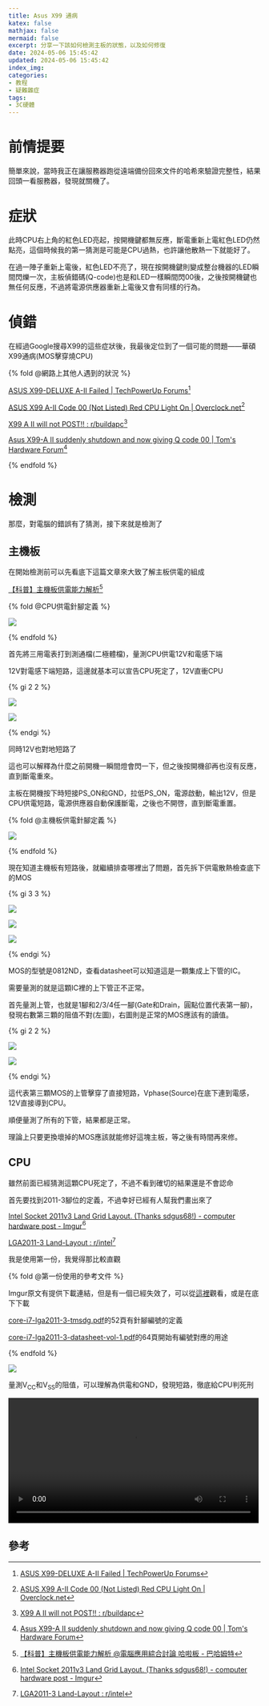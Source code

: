 ```yaml
---
title: Asus X99 通病
katex: false
mathjax: false
mermaid: false
excerpt: 分享一下該如何檢測主板的狀態，以及如何修復
date: 2024-05-06 15:45:42
updated: 2024-05-06 15:45:42
index_img: 
categories:
- 教程
- 疑難雜症
tags:
- 3C硬體
---
```


# 前情提要

簡單來說，當時我正在讓服務器跑從遠端備份回來文件的哈希來驗證完整性，結果回頭一看服務器，發現就關機了。

# 症狀

此時CPU右上角的紅色LED亮起，按開機鍵都無反應，斷電重新上電紅色LED仍然點亮，這個時候我的第一猜測是可能是CPU過熱，也許讓他散熱一下就能好了。

在過一陣子重新上電後，紅色LED不亮了，現在按開機鍵則變成整台機器的LED瞬間閃爍一次，主板偵錯碼(Q-code)也是和LED一樣瞬間閃00後，之後按開機鍵也無任何反應，不過將電源供應器重新上電後又會有同樣的行為。

# 偵錯

在經過Google搜尋X99的這些症狀後，我最後定位到了一個可能的問題——華碩X99通病(MOS擊穿燒CPU)

{% fold @網路上其他人遇到的狀況 %}

[ASUS X99-DELUXE A-II Failed | TechPowerUp Forums](https://www.techpowerup.com/forums/threads/asus-x99-deluxe-a-ii-failed.262537/)[^1]

[ASUS X99 A-II Code 00 (Not Listed) Red CPU Light On | Overclock.net](https://www.overclock.net/threads/asus-x99-a-ii-code-00-not-listed-red-cpu-light-on.1615149/)[^2]

[X99 A II will not POST!! : r/buildapc](https://www.reddit.com/r/buildapc/comments/5sywuu/x99_a_ii_will_not_post/)[^3]

[Asus X99-A II suddenly shutdown and now giving Q code 00 | Tom's Hardware Forum](https://forums.tomshardware.com/threads/asus-x99-a-ii-suddenly-shutdown-and-now-giving-q-code-00.2915943/)[^4]

{% endfold %}

# 檢測

那麼，對電腦的錯誤有了猜測，接下來就是檢測了

## 主機板

在開始檢測前可以先看底下這篇文章來大致了解主板供電的組成

[【科普】主機板供電能力解析](https://forum.gamer.com.tw/C.php?bsn=60030&snA=512806)[^5]

{% fold @CPU供電針腳定義 %}

![](cpu_power_pin.png)

{% endfold %}

首先將三用電表打到測通檔(二極體檔)，量測CPU供電12V和電感下端

12V對電感下端短路，這邊就基本可以宣告CPU死定了，12V直衝CPU

{% gi 2 2 %}

![](mb_cpu_12V_test1.jpg)

![](mb_cpu_12V_test2.jpg)

{% endgi %}

同時12V也對地短路了

這也可以解釋為什麼之前開機一瞬間燈會閃一下，但之後按開機卻再也沒有反應，直到斷電重來。

主板在開機按下時短接PS_ON和GND，拉低PS_ON，電源啟動，輸出12V，但是CPU供電短路，電源供應器自動保護斷電，之後也不開啓，直到斷電重置。

{% fold @主機板供電針腳定義 %}

![](mb_power_pin.jpg)

{% endfold %}

現在知道主機板有短路後，就繼續排查哪裡出了問題，首先拆下供電散熱檢查底下的MOS

{% gi 3 3 %}

![](mb_mos.jpg)

![](mos.jpg)

![](mos_datasheet.png)

{% endgi %}

MOS的型號是0812ND，查看datasheet可以知道這是一顆集成上下管的IC。

需要量測的就是這顆IC裡的上下管正不正常。

首先量測上管，也就是1腳和2/3/4任一腳(Gate和Drain，圓點位置代表第一腳)，發現右數第三顆的阻值不對(左圖)，右圖則是正常的MOS應該有的讀值。

{% gi 2 2 %}

![](mos_test_bad.jpg)

![](mos_test_good.jpg)

{% endgi %}

這代表第三顆MOS的上管擊穿了直接短路，Vphase(Source)在底下連到電感，12V直接導到CPU。

順便量測了所有的下管，結果都是正常。

理論上只要更換壞掉的MOS應該就能修好這塊主板，等之後有時間再來修。

## CPU

雖然前面已經猜測這顆CPU死定了，不過不看到確切的結果還是不會認命

首先要找到2011-3腳位的定義，不過幸好已經有人幫我們畫出來了

[Intel Socket 2011v3 Land Grid Layout. (Thanks sdgus68!) - computer hardware post - Imgur](https://imgur.com/gallery/intel-socket-2011v3-land-grid-layout-thanks-sdgus68-12PjUu8)[^6]

[LGA2011-3 Land-Layout : r/intel](https://www.reddit.com/r/intel/comments/lpp83e/lga20113_landlayout/)[^7]

我是使用第一份，我覺得那比較直觀

{% fold @第一份使用的參考文件 %}

Imgur原文有提供下載連結，但是有一個已經失效了，可以從[這裡](http://szarka.ssgg.sk/Vyuka/2014/HighEnd-LGA2011/core-i7-lga2011-3-tmsdg.pdf)觀看，或是在底下下載

[core-i7-lga2011-3-tmsdg.pdf](core-i7-lga2011-3-tmsdg.pdf)的52頁有針腳編號的定義

[core-i7-lga2011-3-datasheet-vol-1.pdf](core-i7-lga2011-3-datasheet-vol-1.pdf)的64頁開始有編號對應的用途

{% endfold %}

![](2011-3_layout.png)

量測V<sub>CC</sub>和V<sub>SS</sub>的阻值，可以理解為供電和GND，發現短路，徹底給CPU判死刑

<video controls width="500">
  <source src="cpu_test.webm" type="video/webm" />
  <source src="cpu_test.mp4" type="video/mp4" />
</video>

## 參考
[^1]: [ASUS X99-DELUXE A-II Failed | TechPowerUp Forums](https://www.techpowerup.com/forums/threads/asus-x99-deluxe-a-ii-failed.262537/)
[^2]: [ASUS X99 A-II Code 00 (Not Listed) Red CPU Light On | Overclock.net](https://www.overclock.net/threads/asus-x99-a-ii-code-00-not-listed-red-cpu-light-on.1615149/)
[^3]: [X99 A II will not POST!! : r/buildapc](https://www.reddit.com/r/buildapc/comments/5sywuu/x99_a_ii_will_not_post/)
[^4]: [Asus X99-A II suddenly shutdown and now giving Q code 00 | Tom's Hardware Forum](https://forums.tomshardware.com/threads/asus-x99-a-ii-suddenly-shutdown-and-now-giving-q-code-00.2915943/)
[^5]: [【科普】主機板供電能力解析 @電腦應用綜合討論 哈啦板 - 巴哈姆特](https://forum.gamer.com.tw/C.php?bsn=60030&snA=512806)
[^6]: [Intel Socket 2011v3 Land Grid Layout. (Thanks sdgus68!) - computer hardware post - Imgur](https://imgur.com/gallery/intel-socket-2011v3-land-grid-layout-thanks-sdgus68-12PjUu8)
[^7]: [LGA2011-3 Land-Layout : r/intel](https://www.reddit.com/r/intel/comments/lpp83e/lga20113_landlayout/)